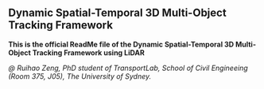 ## Dynamic Spatial-Temporal 3D Multi-Object Tracking Framework

**This is the official ReadMe file of the Dynamic Spatial-Temporal 3D Multi-Object Tracking Framework using LiDAR**

*@ Ruihao Zeng, PhD student of TransportLab, School of Civil Engineeing (Room 375, J05), The University of Sydney.*


